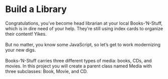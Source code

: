 <h1>Build a Library</h1>
Congratulations, you’ve become head librarian at your local Books-‘N-Stuff, which is in dire need of your help. They’re still using index cards to organize their content! Yikes.
<br>
<br>
But no matter, you know some JavaScript, so let’s get to work modernizing your new digs.
<br>
<br>
Books-‘N-Stuff carries three different types of media: books, CDs, and movies. In this project you will create a parent class named Media with three subclasses: Book, Movie, and CD.
